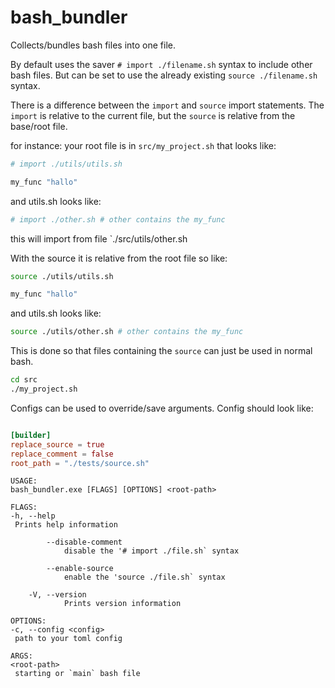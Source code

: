 # bash_bundler

Collects/bundles bash files into one file.

By default uses the saver `# import ./filename.sh` syntax to include other bash files.
But can be set to use the already existing `source ./filename.sh` syntax.

There is a difference between the `import` and `source` import statements.
The `import` is relative to the current file, but the `source` is relative from the base/root file.

for instance:
your root file is in `src/my_project.sh` that looks like:

```sh
# import ./utils/utils.sh

my_func "hallo"
```

and utils.sh looks like:

```sh
# import ./other.sh # other contains the my_func
```

this will import from file `./src/utils/other.sh

With the source it is relative from the root file so like:

```sh
source ./utils/utils.sh

my_func "hallo"
```

and utils.sh looks like:

```sh
source ./utils/other.sh # other contains the my_func
```

This is done so that files containing the `source` can just be used in normal bash.

```sh
cd src
./my_project.sh
```

Configs can be used to override/save arguments. Config should look like:

```toml

[builder]
replace_source = true
replace_comment = false
root_path = "./tests/source.sh"
```

```text
USAGE:
bash_bundler.exe [FLAGS] [OPTIONS] <root-path>

FLAGS:
-h, --help  
 Prints help information

        --disable-comment
            disable the '# import ./file.sh` syntax

        --enable-source
            enable the 'source ./file.sh` syntax

    -V, --version
            Prints version information

OPTIONS:
-c, --config <config>  
 path to your toml config

ARGS:
<root-path>  
 starting or `main` bash file
```
